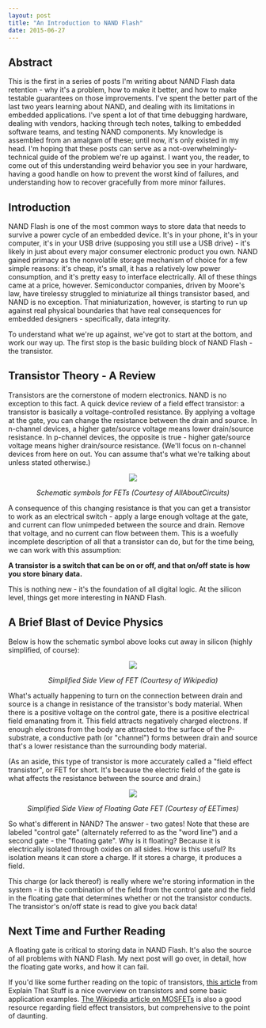 ```yaml
---
layout: post
title: "An Introduction to NAND Flash"
date: 2015-06-27
---
```


## Abstract

This is the first in a series of posts I'm writing about NAND Flash data retention - why it's a problem, how to make it better, and how to make testable guarantees on those improvements. I've spent the better part of the last two years learning about NAND, and dealing with its limitations in embedded applications. I've spent a lot of that time debugging hardware, dealing with vendors, hacking through tech notes, talking to embedded software teams, and testing NAND components. My knowledge is assembled from an amalgam of these; until now, it's only existed in my head. I'm hoping that these posts can serve as a not-overwhelmingly-technical guide of the problem we're up against. I want you, the reader, to come out of this understanding weird behavior you see in your hardware, having a good handle on how to prevent the worst kind of failures, and understanding how to recover gracefully from more minor failures. 

## Introduction

NAND Flash is one of the most common ways to store data that needs to survive a power cycle of an embedded device. It's in your phone, it's in your computer, it's in your USB drive (supposing you still use a USB drive) - it's likely in just about every major consumer electronic product you own. NAND gained primacy as the nonvolatile storage mechanism of choice for a few simple reasons: it's cheap, it's small, it has a relatively low power consumption, and it's pretty easy to interface electrically. All of these things came at a price, however. Semiconductor companies, driven by Moore's law, have tirelessy struggled to miniaturize all things transistor based, and NAND is no exception. That miniaturization, however, is starting to run up against real physical boundaries that have real consequences for embedded designers - specifically, data integrity.

To understand what we're up against, we've got to start at the bottom, and work our way up. The first stop is the basic building block of NAND Flash - the transistor. 

## Transistor Theory - A Review

Transistors are the cornerstone of modern electronics. NAND is no exception to this fact. A quick device review of a field effect transistor: a transistor is basically a voltage-controlled resistance. By applying a voltage at the gate, you can change the resistance between the drain and source. In 
n-channel devices, a higher gate/source voltage means lower drain/source resistance. In p-channel devices, the opposite is true - higher gate/source voltage means higher drain/source resistance. (We'll focus on n-channel devices from here on out. You can assume that's what we're talking about 
unless stated otherwise.) 

<div align="center">
<img src="http://sub.allaboutcircuits.com/images/01058.png"/>
<p align="center"><em>Schematic symbols for FETs (Courtesy of AllAboutCircuits)</em></p>
</div>

A consequence of this changing resistance is that you can get a transistor to work as an electrical switch - apply a large enough voltage at the gate, and current can flow unimpeded between the source and drain. Remove that voltage, and no current can flow between them. This is a woefully incomplete description of all that a transistor can do, but for the time being, we can work with this assumption:

**A transistor is a switch that can be on or off, and that on/off state is how you store binary data.**

This is nothing new - it's the foundation of all digital logic. At the silicon level, things get more interesting in NAND Flash. 

## A Brief Blast of Device Physics

Below is how the schematic symbol above looks cut away in silicon (highly simplified, of course):

<div align="center">
<img src="https://upload.wikimedia.org/wikipedia/commons/7/79/Lateral_mosfet.svg"/>
<p align="center"><em>Simplified Side View of FET (Courtesy of Wikipedia)</em></p>
</div>

What's actually happening to turn on the connection between drain and source is a change in resistance of the transistor's body material. When there is a positive voltage on the control gate, there is a positive electrical field emanating from it.   This field attracts negatively charged electrons. If enough electrons from the body are attracted to the surface of the P-substrate, a conductive path (or "channel") forms between drain and source that's a lower resistance than the surrounding body material. 

(As an aside, this type of transistor is more accurately called a "field effect transistor", or FET for short. It's because the electric field of the gate is what affects the resistance between the source and drain.)

<div align="center">
<img src="http://m.eet.com/media/1175688/1212_mem_feat_keithley_fig1.jpg"/>
<p align="center"><em>Simplified Side View of Floating Gate FET (Courtesy of EETimes)</em></p>
</div>

So what's different in NAND? The answer - two gates! Note that these are labeled "control gate" (alternately referred to as the "word line") and a second gate - the "floating gate". Why is it floating? Because it is electrically isolated through oxides on all sides. How is this useful? Its isolation means it can store a charge. If it stores a charge, it produces a field. 

This charge (or lack thereof) is really where we're storing information in the system - it is the combination of the field from the control gate and the field in the floating gate that determines whether or not the transistor conducts. The transistor's on/off state is read to give you back data!

## Next Time and Further Reading
A floating gate is critical to storing data in NAND Flash. It's also the source of all problems with NAND Flash. My next post will go over, in detail, how the floating gate works, and how it can fail. 

If you'd like some further reading on the topic of transistors, [this article](http://www.explainthatstuff.com/howtransistorswork.html) from Explain That Stuff is a nice overview on transistors and some basic application examples. [The Wikipedia article on MOSFETs](https://en.wikipedia.org/wiki/MOSFET) is also a good resource regarding field effect transistors, but comprehensive to the point of daunting. 



